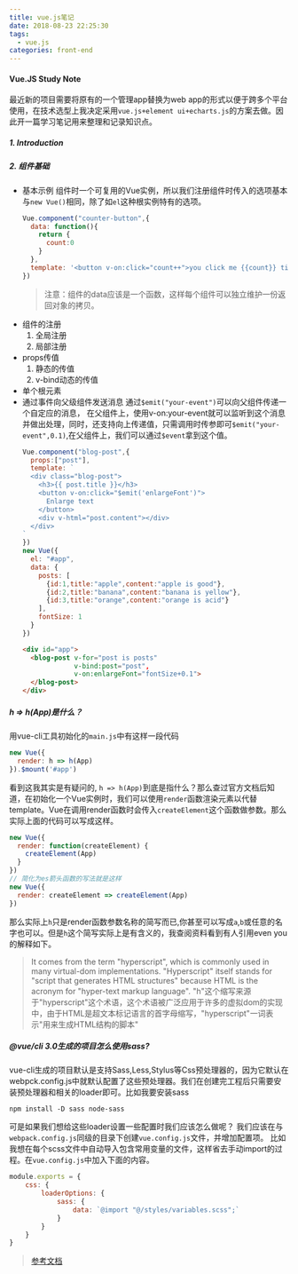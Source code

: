 ```yaml
---
title: vue.js笔记
date: 2018-08-23 22:25:30
tags:
  - vue.js
categories: front-end
---
```


#### Vue.JS Study Note
最近新的项目需要将原有的一个管理app替换为web app的形式以便于跨多个平台使用，在技术选型上我决定采用`vue.js+element ui+echarts.js`的方案去做。因此开一篇学习笔记用来整理和记录知识点。

<!--more-->

##### 1. Introduction

##### 2. 组件基础
- 基本示例
  组件时一个可复用的Vue实例，所以我们注册组件时传入的选项基本与`new Vue()`相同，除了如`el`这种根实例特有的选项。
  ```js
  Vue.component("counter-button",{
    data: function(){
      return {
        count:0
      }
    },
    template: '<button v-on:click="count++">you click me {{count}} times'
  })
  ```
  > 注意：组件的data应该是一个函数，这样每个组件可以独立维护一份返回对象的拷贝。
- 组件的注册
  1. 全局注册
  2. 局部注册
- props传值
  1. 静态的传值
  2. v-bind动态的传值
- 单个根元素
- 通过事件向父级组件发送消息
  通过`$emit("your-event")`可以向父组件传递一个自定应的消息，
  在父组件上，使用v-on:your-event就可以监听到这个消息并做出处理，同时，还支持向上传递值，只需调用时传参即可`$emit("your-event",0.1)`,在父组件上，我们可以通过`$event`拿到这个值。
  ```js
  Vue.component("blog-post",{
    props:["post"],
    template: `
    <div class="blog-post">
      <h3>{{ post.title }}</h3>
      <button v-on:click="$emit('enlargeFont')">
        Enlarge text
      </button>
      <div v-html="post.content"></div>
    </div>
  `
  })
  new Vue({
    el: "#app",
    data: {
      posts: [
        {id:1,title:"apple",content:"apple is good"},
        {id:2,title:"banana",content:"banana is yellow"},
        {id:3,title:"orange",content:"orange is acid"}
      ],
      fontSize: 1
    }
  })
  ```
  ```html
  <div id="app">
    <blog-post v-for="post is posts"
               v-bind:post="post",
               v-on:enlargeFont="fontSize+0.1">
    </blog-post>
  </div>
  ```

##### h => h(App)是什么？
用vue-cli工具初始化的`main.js`中有这样一段代码
```javascript
new Vue({
  render: h => h(App)
}).$mount('#app')
```
看到这我其实是有疑问的, `h => h(App)`到底是指什么？那么查过官方文档后知道，在初始化一个Vue实例时，我们可以使用`render`函数渲染元素以代替template。Vue在调用render函数时会传入`createElement`这个函数做参数。那么实际上面的代码可以写成这样。

```javascript
new Vue({
  render: function(createElement) {
    createElement(App)
  }
})
// 简化为es箭头函数的写法就是这样
new Vue({
  render: createElement => createElement(App)
})
```
那么实际上`h`只是render函数参数名称的简写而已,你甚至可以写成`a`,`b`或任意的名字也可以。但是`h`这个简写实际上是有含义的，我查阅资料看到有人引用even you的解释如下。
>It comes from the term "hyperscript", which is commonly used in many virtual-dom implementations. "Hyperscript" itself stands for "script that generates HTML structures" because HTML is the acronym for "hyper-text markup language".
>"h"这个缩写来源于"hyperscript"这个术语，这个术语被广泛应用于许多的虚拟dom的实现中，由于HTML是超文本标记语言的首字母缩写，"hyperscript"一词表示"用来生成HTML结构的脚本"

##### @vue/cli 3.0生成的项目怎么使用sass?
vue-cli生成的项目默认是支持Sass,Less,Stylus等Css预处理器的，因为它默认在webpck.config.js中就默认配置了这些预处理器。我们在创建完工程后只需要安装预处理器和相关的loader即可。比如我要安装sass
```
npm install -D sass node-sass
```
可是如果我们想给这些loader设置一些配置时我们应该怎么做呢？
我们应该在与`webpack.config.js`同级的目录下创建`vue.config.js`文件，并增加配置项。
比如我想在每个scss文件中自动导入包含常用变量的文件，这样省去手动import的过程。在`vue.config.js`中加入下面的内容。
```js
module.exports = {
    css: {
        loaderOptions: {
            sass: {
                data: `@import "@/styles/variables.scss";`
            }
        }
    }
}
```
> [参考文档](https://cli.vuejs.org/zh/guide/css.html#css-modules)
